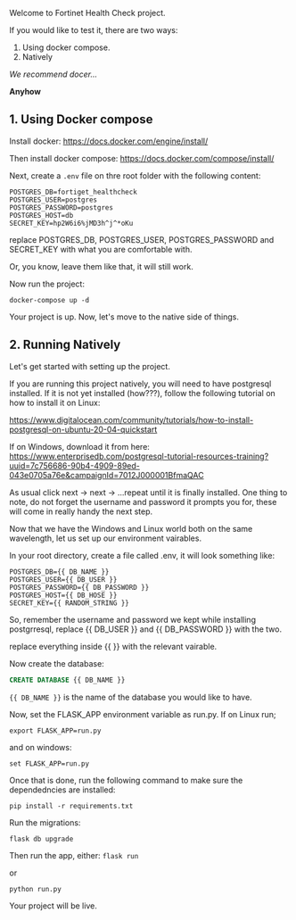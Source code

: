 Welcome to Fortinet Health Check project. 

If you would like to test it, there are two ways:


1. Using docker compose. 
2. Natively

*We recommend docer...*

**Anyhow**

## 1. Using Docker compose

Install docker: https://docs.docker.com/engine/install/

Then install docker compose: https://docs.docker.com/compose/install/

Next, create a `.env` file on thre root folder with the following content:
```env
POSTGRES_DB=fortiget_healthcheck
POSTGRES_USER=postgres
POSTGRES_PASSWORD=postgres
POSTGRES_HOST=db
SECRET_KEY=hp2W6i6%jMD3h^j^*oKu
```

replace POSTGRES_DB, POSTGRES_USER, POSTGRES_PASSWORD and SECRET_KEY with what you are comfortable with. 

Or, you know, leave them like that, it will still work. 

Now run the project:

```shell
docker-compose up -d 
```

Your project is up. 
Now, let's move to the native side of things.

## 2. Running Natively
Let's get started with setting up the project. 

If you are running this project natively, you will need to have postgresql installed. 
If it is not yet installed (how???), follow the following tutorial on how to install it on Linux:

https://www.digitalocean.com/community/tutorials/how-to-install-postgresql-on-ubuntu-20-04-quickstart

If on Windows, download it from here:
https://www.enterprisedb.com/postgresql-tutorial-resources-training?uuid=7c756686-90b4-4909-89ed-043e0705a76e&campaignId=7012J000001BfmaQAC

As usual click next -> next -> ...repeat until it is finally installed. One thing to note, do not forget the username and password it prompts you for, these will come in really handy the next step. 

Now that we have the Windows and Linux world both on the same wavelength, let us set up our environment vairables. 

In your root directory, create a file called .env, it will look something like:

```env
POSTGRES_DB={{ DB_NAME }}
POSTGRES_USER={{ DB_USER }}
POSTGRES_PASSWORD={{ DB_PASSWORD }}
POSTGRES_HOST={{ DB_HOSE }} 
SECRET_KEY={{ RANDOM_STRING }}
```
So, remember the username and password we kept while installing postgrresql, replace {{ DB_USER }} and {{ DB_PASSWORD }} with the two.

replace everything inside {{  }} with the relevant vairable. 

Now create the database:

```sql
CREATE DATABASE {{ DB_NAME }}
```

`{{ DB_NAME }}` is the name of the database you would like to have. 

Now, set the FLASK_APP environment variable as run.py. If on Linux run;
```shell
export FLASK_APP=run.py
```

and on windows:
```shell
set FLASK_APP=run.py
```

Once that is done, run the following command to make sure the dependedncies are installed:
```shell
pip install -r requirements.txt
```

Run the migrations:
```shell
flask db upgrade
```

Then run the app, either:
`flask run`

or 

`python run.py`


Your project will be live. 